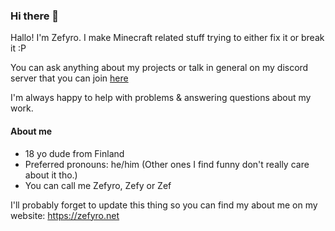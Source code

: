 ### Hi there 👋

Hallo! I'm Zefyro. I make Minecraft related stuff trying to either fix it or break it :P

You can ask anything about my projects or talk in general on my discord server that you can join [here](https://discord.gg/grz5UCW)

I'm always happy to help with problems & answering questions about my work.

#### About me

- 18 yo dude from Finland
- Preferred pronouns: he/him (Other ones I find funny don't really care about it tho.)
- You can call me Zefyro, Zefy or Zef

I'll probably forget to update this thing so you can find my about me on my website: https://zefyro.net
